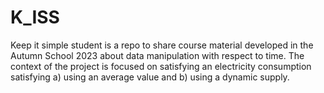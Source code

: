 # K_ISS
Keep it simple student is a repo to share course material developed in the Autumn School 2023 about data manipulation with respect to time. The context of the project is focused on satisfying an electricity consumption satisfying a) using an average value and b) using a dynamic supply.

